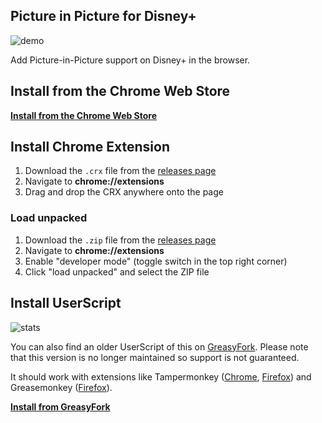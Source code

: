 ## Picture in Picture for Disney+

![demo](https://user-images.githubusercontent.com/35688133/159330808-299d1175-1f89-4fcb-b153-707d2befaee8.png)

Add Picture-in-Picture support on Disney+ in the browser.

## Install from the Chrome Web Store

[**Install from the Chrome Web Store**](https://chrome.google.com/webstore/detail/disney%20-pip/mjncaeojcjldpplapjioikobkgedockm)

## Install Chrome Extension

1. Download the `.crx` file from the [releases page](https://github.com/VictorWesterlund/disneyplus-pip/releases)
2. Navigate to **chrome://extensions**
3. Drag and drop the CRX anywhere onto the page

### Load unpacked

1. Download the `.zip` file from the [releases page](https://github.com/VictorWesterlund/disneyplus-pip/releases)
2. Navigate to **chrome://extensions**
3. Enable "developer mode" (toggle switch in the top right corner)
4. Click "load unpacked" and select the ZIP file

## Install UserScript

![stats](https://img.shields.io/badge/dynamic/json?color=%23990000&label=GreasyFork&query=total_installs&suffix=%20installs&url=https://greasyfork.org/en/scripts/420964-disney-picture-in-picture)

You can also find an older UserScript of this on [GreasyFork](https://greasyfork.org/en/scripts/420964-disney-picture-in-picture). Please note that this version is no longer maintained so support is not guaranteed.

It should work with extensions like Tampermonkey ([Chrome](https://chrome.google.com/webstore/detail/tampermonkey/dhdgffkkebhmkfjojejmpbldmpobfkfo?hl=en), [Firefox](https://addons.mozilla.org/en-US/firefox/addon/tampermonkey/)) and Greasemonkey ([Firefox](https://addons.mozilla.org/en-US/firefox/addon/greasemonkey/)).

**[Install from GreasyFork](https://greasyfork.org/en/scripts/420964-disney-picture-in-picture)**
